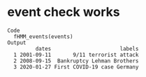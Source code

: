 # event check works

    Code
      fHMM_events(events)
    Output
             dates                      labels
      1 2001-09-11       9/11 terrorist attack
      2 2008-09-15  Bankruptcy Lehman Brothers
      3 2020-01-27 First COVID-19 case Germany

